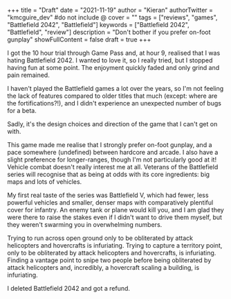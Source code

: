 +++
title = "Draft"
date = "2021-11-19"
author = "Kieran"
authorTwitter = "kmcguire_dev" #do not include @
cover = ""
tags = ["reviews", "games", "Battlefield 2042", "Battlefield"]
keywords = ["Battlefield 2042", "Battlefield", "review"]
description = "Don't bother if you prefer on-foot gunplay"
showFullContent = false
draft = true
+++

I got the 10 hour trial through Game Pass and, at hour 9, realised that I was hating Battlefield 2042. I wanted to love it, so I really tried, but I stopped having fun at some point. The enjoyment quickly faded and only grind and pain remained.

I haven't played the Battlefield games a lot over the years, so I'm not feeling the lack of features compared to older titles that much (except: where are the fortifications?!), and I didn't experience an unexpected number of bugs for a beta.

Sadly, it's the design choices and direction of the game that I can't get on with.

This game made me realise that I strongly prefer on-foot gunplay, and a pace somewhere (undefined) between hardcore and arcade. I also have a slight preference for longer-ranges, though I'm not particularly good at it! Vehicle combat doesn't really interest me at all. Veterans of the Battlefield series will recognise that as being at odds with its core ingredients: big maps and lots of vehicles.

My first real taste of the series was Battlefield V, which had fewer, less powerful vehicles and smaller, denser maps with comparatively plentiful cover for infantry. An enemy tank or plane would kill you, and I am glad they were there to raise the stakes even if I didn't want to drive them myself, but they weren't swarming you in overwhelming numbers.

Trying to run across open ground only to be obliterated by attack helicopters and hovercrafts is infuriating. Trying to capture a territory point, only to be obliterated by attack helicopters and hovercrafts, is infuriating. Finding a vantage point to snipe two people before being obliterated by attack helicopters and, incredibly, a hovercraft scaling a building, is infuriating.

I deleted Battlefield 2042 and got a refund.
